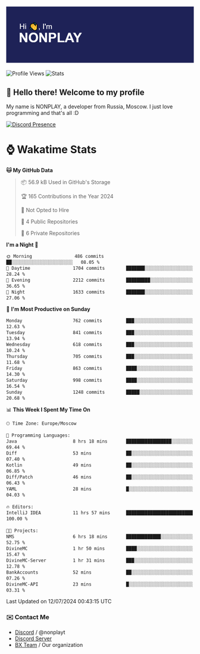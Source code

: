 ![Discord Presence](./header.png)
<br></br>
![Profile Views](https://komarev.com/ghpvc/?username=NONPLAYT&color=blue&style=for-the-badge)
![Stats](https://img.shields.io/badge/0%25-OPTIMIZED-orange?style=for-the-badge)


## :wave: Hello there! Welcome to my profile

My name is NONPLAY, a developer from Russia, Moscow. I just love programming and that's all :D

[![Discord Presence](https://lanyard.cnrad.dev/api/597087584090587177?showDisplayName=true)](https://discord.com/users/597087584090587177) 

# ⌚ Wakatime Stats

<!--START_SECTION:waka-->
**🐱 My GitHub Data** 

> 📦 56.9 kB Used in GitHub's Storage 
 > 
> 🏆 165 Contributions in the Year 2024
 > 
> 🚫 Not Opted to Hire
 > 
> 📜 4 Public Repositories 
 > 
> 🔑 6 Private Repositories 
 > 
**I'm a Night 🦉** 

```text
🌞 Morning                486 commits         ██░░░░░░░░░░░░░░░░░░░░░░░   08.05 % 
🌆 Daytime                1704 commits        ███████░░░░░░░░░░░░░░░░░░   28.24 % 
🌃 Evening                2212 commits        █████████░░░░░░░░░░░░░░░░   36.65 % 
🌙 Night                  1633 commits        ███████░░░░░░░░░░░░░░░░░░   27.06 % 
```
📅 **I'm Most Productive on Sunday** 

```text
Monday                   762 commits         ███░░░░░░░░░░░░░░░░░░░░░░   12.63 % 
Tuesday                  841 commits         ███░░░░░░░░░░░░░░░░░░░░░░   13.94 % 
Wednesday                618 commits         ███░░░░░░░░░░░░░░░░░░░░░░   10.24 % 
Thursday                 705 commits         ███░░░░░░░░░░░░░░░░░░░░░░   11.68 % 
Friday                   863 commits         ████░░░░░░░░░░░░░░░░░░░░░   14.30 % 
Saturday                 998 commits         ████░░░░░░░░░░░░░░░░░░░░░   16.54 % 
Sunday                   1248 commits        █████░░░░░░░░░░░░░░░░░░░░   20.68 % 
```


📊 **This Week I Spent My Time On** 

```text
🕑︎ Time Zone: Europe/Moscow

💬 Programming Languages: 
Java                     8 hrs 18 mins       █████████████████░░░░░░░░   69.44 % 
Diff                     53 mins             ██░░░░░░░░░░░░░░░░░░░░░░░   07.40 % 
Kotlin                   49 mins             ██░░░░░░░░░░░░░░░░░░░░░░░   06.85 % 
Diff/Patch               46 mins             ██░░░░░░░░░░░░░░░░░░░░░░░   06.43 % 
YAML                     28 mins             █░░░░░░░░░░░░░░░░░░░░░░░░   04.03 % 

🔥 Editors: 
IntelliJ IDEA            11 hrs 57 mins      █████████████████████████   100.00 % 

🐱‍💻 Projects: 
NMS                      6 hrs 18 mins       █████████████░░░░░░░░░░░░   52.75 % 
DivineMC                 1 hr 50 mins        ████░░░░░░░░░░░░░░░░░░░░░   15.47 % 
DivineMC-Server          1 hr 31 mins        ███░░░░░░░░░░░░░░░░░░░░░░   12.78 % 
BankAccounts             52 mins             ██░░░░░░░░░░░░░░░░░░░░░░░   07.26 % 
DivineMC-API             23 mins             █░░░░░░░░░░░░░░░░░░░░░░░░   03.31 % 
```


 Last Updated on 12/07/2024 00:43:15 UTC
<!--END_SECTION:waka-->

### ✉️ Contact Me

- [Discord](https://discord.com/users/597087584090587177) / @nonplayt
- [Discord Server](https://discord.gg/p7cxhw7E2M)
- [BX Team](https://github.com/BX-Team) / Our organization

